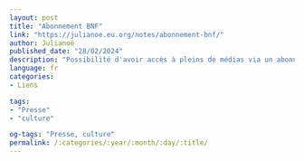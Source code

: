 ```yaml
---
layout: post
title: "Abonnement BNF"
link: "https://julianoe.eu.org/notes/abonnement-bnf/"
author: Julianoë
published_date: "28/02/2024"
description: "Possibilité d'avoir accès à pleins de médias via un abonnement unique à la BNF"
language: fr
categories:
- Liens

tags:
- "Presse"
- "culture"

og-tags: "Presse, culture"
permalink: /:categories/:year/:month/:day/:title/
---
```


